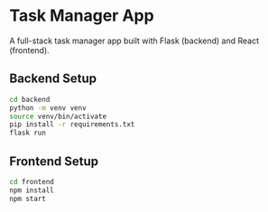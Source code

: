 # Task Manager App

A full-stack task manager app built with Flask (backend) and React (frontend).

## Backend Setup

```bash
cd backend
python -m venv venv
source venv/bin/activate
pip install -r requirements.txt
flask run
```

## Frontend Setup

```bash
cd frontend
npm install
npm start
```
